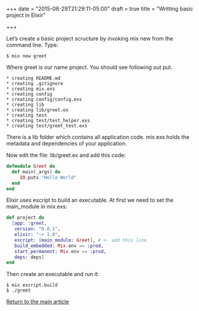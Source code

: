 +++
date = "2015-08-29T21:29:11-05:00"
draft = true
title = "Writting basic project in Elixir"

+++

Let’s create a basic project scructure by invoking mix new from the command line. Type:

```
$ mix new greet
```

Where greet is our name project. You should see following out put.

```
* creating README.md
* creating .gitignore
* creating mix.exs
* creating config
* creating config/config.exs
* creating lib
* creating lib/greet.ex
* creating test
* creating test/test_helper.exs
* creating test/greet_test.exs
```

There is a lib folder which contains all application code. mix.exs holds the metadata and dependencies of your application.

Now edit the file: lib/greet.ex and add this code:

```elixir
defmodule Greet do
  def main(_args) do
     IO.puts "Hello World"
  end
end
```

Elixir uses escript to build an executable. At first we need to set the main_module in mix.exs:

```elixir
def project do
  [app: :greet,
   version: "0.0.1",
   elixir: "~> 1.0",
   escript: [main_module: Greet], # <- add this line
   build_embedded: Mix.env == :prod,
   start_permanent: Mix.env == :prod,
   deps: deps]
end
```

Then create an executable and run it:

```
$ mix escript.build
$ ./greet
```

[Return to the main article](/techtalk/elixir)

